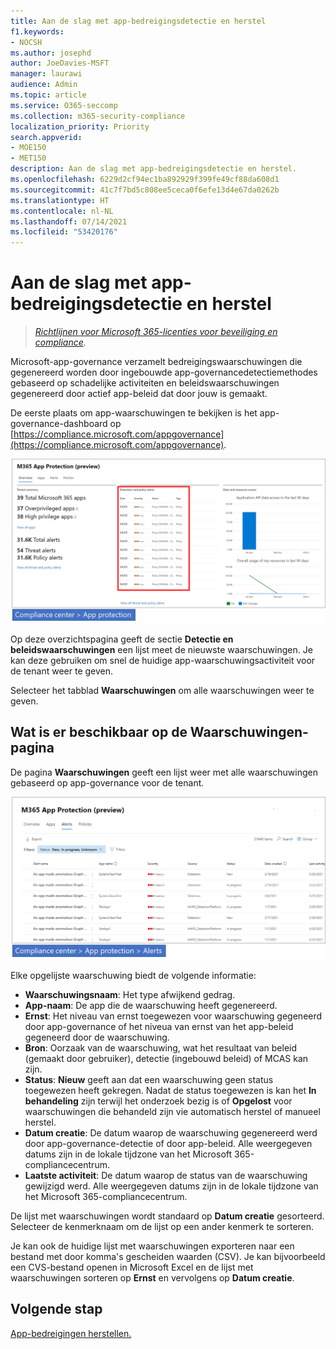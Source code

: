 ```yaml
---
title: Aan de slag met app-bedreigingsdetectie en herstel
f1.keywords:
- NOCSH
ms.author: josephd
author: JoeDavies-MSFT
manager: laurawi
audience: Admin
ms.topic: article
ms.service: O365-seccomp
ms.collection: m365-security-compliance
localization_priority: Priority
search.appverid:
- MOE150
- MET150
description: Aan de slag met app-bedreigingsdetectie en herstel.
ms.openlocfilehash: 6229d2cf94ec1ba892929f399fe49cf88da608d1
ms.sourcegitcommit: 41c7f7bd5c808ee5ceca0f6efe13d4e67da0262b
ms.translationtype: HT
ms.contentlocale: nl-NL
ms.lasthandoff: 07/14/2021
ms.locfileid: "53420176"
---
```

# <a name="get-started-with-app-threat-detection-and-remediation"></a>Aan de slag met app-bedreigingsdetectie en herstel

>*[Richtlijnen voor Microsoft 365-licenties voor beveiliging en compliance](https://aka.ms/ComplianceSD).*

Microsoft-app-governance verzamelt bedreigingswaarschuwingen die gegenereerd worden door ingebouwde app-governancedetectiemethodes gebaseerd op schadelijke activiteiten en beleidswaarschuwingen gegenereerd door actief app-beleid dat door jouw is gemaakt.

De eerste plaats om app-waarschuwingen te bekijken is het app-governance-dashboard op [https://compliance.microsoft.com/appgovernance](https://compliance.microsoft.com/appgovernance).

![De overzichtpagina van app-governance in het Microsoft 365-compliancecentrum met de aandacht op de sectie Detectie en beleidswaarschuwingen](..\media\manage-app-protection-governance\mapg-cc-overview-alerts.png)

Op deze overzichtspagina geeft de sectie **Detectie en beleidswaarschuwingen** een lijst meet de nieuwste waarschuwingen. Je kan deze gebruiken om snel de huidige app-waarschuwingsactiviteit voor de tenant weer te geven.

Selecteer het tabblad **Waarschuwingen** om alle waarschuwingen weer te geven.

## <a name="whats-available-on-the-alerts-page"></a>Wat is er beschikbaar op de Waarschuwingen-pagina

De pagina **Waarschuwingen** geeft een lijst weer met alle waarschuwingen gebaseerd op app-governance voor de tenant.

![De samenvattingspagina van de app-governancewaarschuwingen in het Microsoft 365-compliancecentrum](..\media\manage-app-protection-governance\mapg-cc-alerts.png)

Elke opgelijste waarschuwing biedt de volgende informatie:

- **Waarschuwingsnaam**: Het type afwijkend gedrag.
- **App-naam**: De app die de waarschuwing heeft gegenereerd.
- **Ernst**: Het niveau van ernst toegewezen voor waarschuwing gegeneerd door app-governance of het niveua van ernst van het app-beleid gegeneerd door de waarschuwing. 
- **Bron**: Oorzaak van de waarschuwing, wat het resultaat van beleid (gemaakt door gebruiker), detectie (ingebouwd beleid) of MCAS kan zijn.
- **Status**: **Nieuw** geeft aan dat een waarschuwing geen status toegewezen heeft gekregen. Nadat de status toegewezen is kan het **In behandeling** zijn terwijl het onderzoek bezig is of **Opgelost** voor waarschuwingen die behandeld zijn vie automatisch herstel of manueel herstel.
- **Datum creatie**: De datum waarop de waarschuwing gegenereerd werd door app-governance-detectie of door app-beleid. Alle weergegeven datums zijn in de lokale tijdzone van het Microsoft 365-compliancecentrum.
- **Laatste activiteit**: De datum waarop de status van de waarschuwing gewijzigd werd. Alle weergegeven datums zijn in de lokale tijdzone van het Microsoft 365-compliancecentrum.

De lijst met waarschuwingen wordt standaard op **Datum creatie** gesorteerd. Selecteer de kenmerknaam om de lijst op een ander kenmerk te sorteren.

Je kan ook de huidige lijst met waarschuwingen exporteren naar een bestand met door komma's gescheiden waarden (CSV). Je kan bijvoorbeeld een CVS-bestand openen in Microsoft Excel en de lijst met waarschuwingen sorteren op **Ernst** en vervolgens op **Datum creatie**.

## <a name="next-step"></a>Volgende stap

[App-bedreigingen herstellen.](app-governance-detect-remediate-detect-threats.md)
